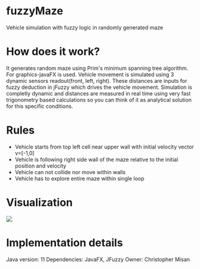 # fuzzyMaze
Vehicle simulation with fuzzy logic in randomly generated maze

# How does it work?
It generates random maze using Prim's minimum spanning tree algorithm. For graphics-javaFX is used. Vehicle movement is simulated using 3 dynamic sensors readout(front, left, right). These distances are inputs for fuzzy deduction in jFuzzy which drives the vehicle movement. Simulation is completly dynamic and distances are measured in real time using very fast trigonometry based calculations so you can think of it as analytical solution for this specific conditions.

# Rules
- Vehicle starts from top left cell near upper wall with initial velocity vector v=[-1,0]
- Vehicle is following right side wall of the maze relative to the initial position and velocity
- Vehicle can not collide nor move within walls
- Vehicle has to explore entire maze within single loop

# Visualization
![](https://github.com/ChrisFlam3/fuzzyMaze/blob/master/maze.gif?raw=true)

# Implementation details
Java version: 11
Dependencies: JavaFX, JFuzzy
Owner: Christopher Misan
